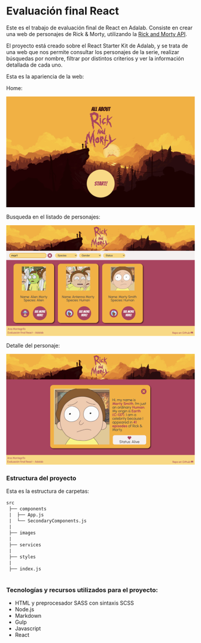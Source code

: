 # Evaluación final React

Este es el trabajo de evaluación final de React en Adalab. Consiste en crear una web de personajes de Rick & Morty, utilizando la [Rick and Morty API](https://rickandmortyapi.com/).

El proyecto está creado sobre el React Starter Kit de Adalab, y se trata de una web que nos permite consultar los personajes de la serie, realizar búsquedas por nombre, filtrar por distintos criterios y ver la información detallada de cada uno.

Esta es la apariencia de la web:

Home:

![screenshot-01](./src/images/screenshot-01.png)

Busqueda en el listado de personajes:

![screenshot-02](./src/images/screenshot-02.png)

Detalle del personaje:

![screenshot-03](./src/images/screenshot-03.png)

### Estructura del proyecto

Esta es la estructura de carpetas:

```
src
 ├── components
 |  ├── App.js
 |  └── SecondaryComponents.js
 |
 ├── images
 |
 ├── services
 |
 ├── styles
 |
 ├── index.js


```

### Tecnologías y recursos utilizados para el proyecto:

- HTML y preprocesador SASS con sintaxis SCSS
- Node.js
- Markdown
- Gulp
- Javascript
- React
